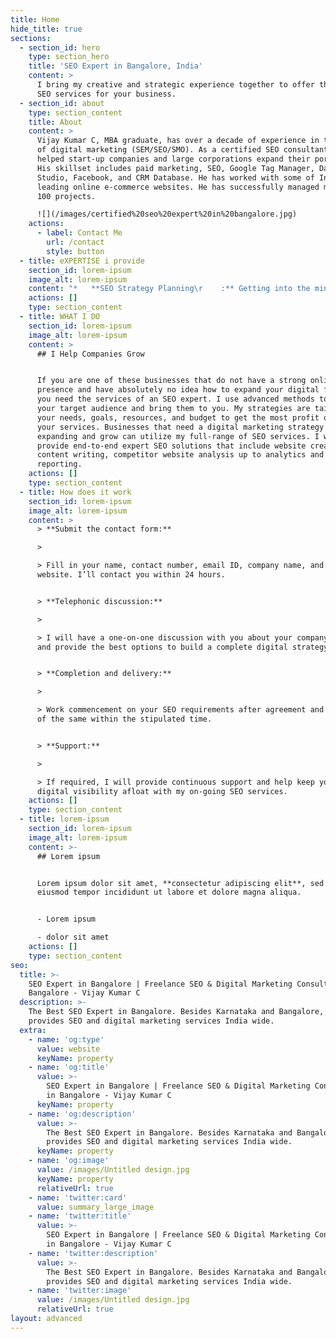 ```yaml
---
title: Home
hide_title: true
sections:
  - section_id: hero
    type: section_hero
    title: 'SEO Expert in Bangalore, India'
    content: >
      I bring my creative and strategic experience together to offer the best
      SEO services for your business.
  - section_id: about
    type: section_content
    title: About
    content: >
      Vijay Kumar C, MBA graduate, has over a decade of experience in the field
      of digital marketing (SEM/SEO/SMO). As a certified SEO consultant, he
      helped start-up companies and large corporations expand their portfolios.
      His skillset includes paid marketing, SEO, Google Tag Manager, Data
      Studio, Facebook, and CRM Database. He has worked with some of India's
      leading online e-commerce websites. He has successfully managed more than
      100 projects.

      ![](/images/certified%20seo%20expert%20in%20bangalore.jpg)
    actions:
      - label: Contact Me
        url: /contact
        style: button
  - title: eXPERTISE i provide
    section_id: lorem-ipsum
    image_alt: lorem-ipsum
    content: "*   **SEO Strategy Planning\r    :** Getting into the mind of your users to give them what they’re looking for.\n\n*   **SEO Copywriting Services\r    :** Catchy and effective ad campaigns that’ll bring your audience to your website.\n\n*   **Local SEO Services\r    :** Providing your users content locally when they actually need it.\n\n*   **Keyword Research Services\r    :** Discover what to say to your audience and how to say it.\n\n*   **Onsite and Offsite Services\r    :** Getting your website organized from within and outside your web pages.\n\n*   **Conversion Optimization\r    :** Improving conversions by optimizing content and SEO.\n\n*   **Web Analytics Consultation\r    :** Detailed reporting on how people are using your website.\n\n*   **Google AdWords Service:**\r    Campaigns to generate quality leads and improve your business.\n\n*   **Website Audit Reports\r    :** Reports on why your website isn’t giving you the right results.\n"
    actions: []
    type: section_content
  - title: WHAT I DO
    section_id: lorem-ipsum
    image_alt: lorem-ipsum
    content: >
      ## I Help Companies Grow


      If you are one of these businesses that do not have a strong online
      presence and have absolutely no idea how to expand your digital footprint,
      you need the services of an SEO expert. I use advanced methods to assess
      your target audience and bring them to you. My strategies are tailored to
      your needs, goals, resources, and budget to get the most profit out of
      your services. Businesses that need a digital marketing strategy to start
      expanding and grow can utilize my full-range of SEO services. I will
      provide end-to-end expert SEO solutions that include website creation,
      content writing, competitor website analysis up to analytics and
      reporting.
    actions: []
    type: section_content
  - title: How does it work
    section_id: lorem-ipsum
    image_alt: lorem-ipsum
    content: >
      > **Submit the contact form:**

      >

      > Fill in your name, contact number, email ID, company name, and company
      website. I’ll contact you within 24 hours.


      > **Telephonic discussion:**

      >

      > I will have a one-on-one discussion with you about your company’s needs
      and provide the best options to build a complete digital strategy.


      > **Completion and delivery:**

      >

      > Work commencement on your SEO requirements after agreement and delivery
      of the same within the stipulated time.


      > **Support:**

      >

      > If required, I will provide continuous support and help keep your
      digital visibility afloat with my on-going SEO services.
    actions: []
    type: section_content
  - title: lorem-ipsum
    section_id: lorem-ipsum
    image_alt: lorem-ipsum
    content: >-
      ## Lorem ipsum


      Lorem ipsum dolor sit amet, **consectetur adipiscing elit**, sed do
      eiusmod tempor incididunt ut labore et dolore magna aliqua.


      - Lorem ipsum

      - dolor sit amet
    actions: []
    type: section_content
seo:
  title: >-
    SEO Expert in Bangalore | Freelance SEO & Digital Marketing Consultant in
    Bangalore - Vijay Kumar C
  description: >-
    The Best SEO Expert in Bangalore. Besides Karnataka and Bangalore, he
    provides SEO and digital marketing services India wide.
  extra:
    - name: 'og:type'
      value: website
      keyName: property
    - name: 'og:title'
      value: >-
        SEO Expert in Bangalore | Freelance SEO & Digital Marketing Consultant
        in Bangalore - Vijay Kumar C
      keyName: property
    - name: 'og:description'
      value: >-
        The Best SEO Expert in Bangalore. Besides Karnataka and Bangalore, he
        provides SEO and digital marketing services India wide.
      keyName: property
    - name: 'og:image'
      value: /images/Untitled design.jpg
      keyName: property
      relativeUrl: true
    - name: 'twitter:card'
      value: summary_large_image
    - name: 'twitter:title'
      value: >-
        SEO Expert in Bangalore | Freelance SEO & Digital Marketing Consultant
        in Bangalore - Vijay Kumar C
    - name: 'twitter:description'
      value: >-
        The Best SEO Expert in Bangalore. Besides Karnataka and Bangalore, he
        provides SEO and digital marketing services India wide.
    - name: 'twitter:image'
      value: /images/Untitled design.jpg
      relativeUrl: true
layout: advanced
---
```

